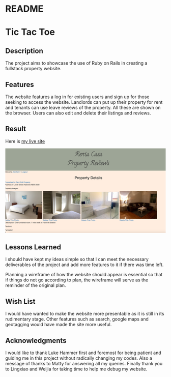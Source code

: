 # README

# Tic Tac Toe

## Description

The project aims to showcase the use of Ruby on Rails in creating a fullstack property website.

## Features

The website features a log in for existing users and sign up for those seeking to access the website. Landlords can put up their property for rent and tenants can use leave reviews of the property. All these are shown on the browser. Users can also edit and delete their listings and reviews.

## Result
Here is [my live site](https://rentacasa.herokuapp.com/login)

![Renta Casa](app/assets/images/screenshot.png)

## Lessons Learned

I should have kept my ideas simple so that I can meet the necessary deliverables of the project and add more features to it if there was time left.

Planning a wireframe of how the website should appear is essential so that if things do not go according to plan, the wireframe will serve as the reminder of the original plan.

## Wish List

I would have wanted to make the website more presentable as it is still in its rudimentary stage. Other features such as search, google maps and geotagging would have made the site more useful.

## Acknowledgments

I would like to thank Luke Hammer first and foremost for being patient and guiding me in this project without radically changing my codes. Also a message of thanks to Matty for answering all my queries. Finally thank you to Lingxiao and Weijia for taking time to help me debug my website.
